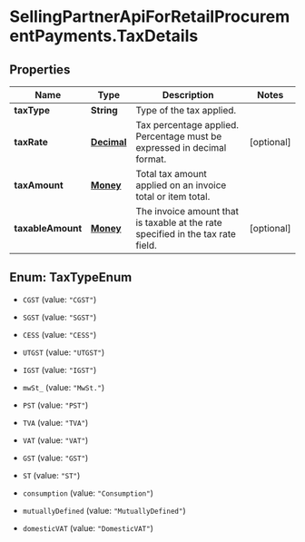 # SellingPartnerApiForRetailProcurementPayments.TaxDetails

## Properties
Name | Type | Description | Notes
------------ | ------------- | ------------- | -------------
**taxType** | **String** | Type of the tax applied. | 
**taxRate** | [**Decimal**](Decimal.md) | Tax percentage applied. Percentage must be expressed in decimal format. | [optional] 
**taxAmount** | [**Money**](Money.md) | Total tax amount applied on an invoice total or item total. | 
**taxableAmount** | [**Money**](Money.md) | The invoice amount that is taxable at the rate specified in the tax rate field. | [optional] 


<a name="TaxTypeEnum"></a>
## Enum: TaxTypeEnum


* `CGST` (value: `"CGST"`)

* `SGST` (value: `"SGST"`)

* `CESS` (value: `"CESS"`)

* `UTGST` (value: `"UTGST"`)

* `IGST` (value: `"IGST"`)

* `mwSt_` (value: `"MwSt."`)

* `PST` (value: `"PST"`)

* `TVA` (value: `"TVA"`)

* `VAT` (value: `"VAT"`)

* `GST` (value: `"GST"`)

* `ST` (value: `"ST"`)

* `consumption` (value: `"Consumption"`)

* `mutuallyDefined` (value: `"MutuallyDefined"`)

* `domesticVAT` (value: `"DomesticVAT"`)




